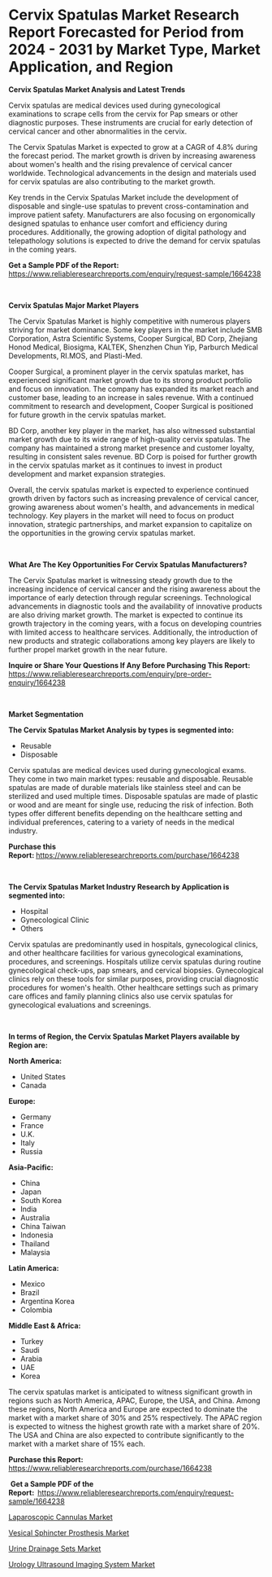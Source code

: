 <p><h1>Cervix Spatulas Market Research Report Forecasted for Period from 2024 -  2031 by Market Type, Market Application, and Region</h1></p><p><strong>Cervix Spatulas Market Analysis and Latest Trends</strong></p>
<p><p>Cervix spatulas are medical devices used during gynecological examinations to scrape cells from the cervix for Pap smears or other diagnostic purposes. These instruments are crucial for early detection of cervical cancer and other abnormalities in the cervix.</p><p>The Cervix Spatulas Market is expected to grow at a CAGR of 4.8% during the forecast period. The market growth is driven by increasing awareness about women's health and the rising prevalence of cervical cancer worldwide. Technological advancements in the design and materials used for cervix spatulas are also contributing to the market growth.</p><p>Key trends in the Cervix Spatulas Market include the development of disposable and single-use spatulas to prevent cross-contamination and improve patient safety. Manufacturers are also focusing on ergonomically designed spatulas to enhance user comfort and efficiency during procedures. Additionally, the growing adoption of digital pathology and telepathology solutions is expected to drive the demand for cervix spatulas in the coming years.</p></p>
<p><strong>Get a Sample PDF of the Report:&nbsp;</strong> <a href="https://www.reliableresearchreports.com/enquiry/request-sample/1664238">https://www.reliableresearchreports.com/enquiry/request-sample/1664238</a></p>
<p>&nbsp;</p>
<p><strong>Cervix Spatulas Major Market Players</strong></p>
<p><p>The Cervix Spatulas Market is highly competitive with numerous players striving for market dominance. Some key players in the market include SMB Corporation, Astra Scientific Systems, Cooper Surgical, BD Corp, Zhejiang Honod Medical, Biosigma, KALTEK, Shenzhen Chun Yip, Parburch Medical Developments, RI.MOS, and Plasti-Med.</p><p>Cooper Surgical, a prominent player in the cervix spatulas market, has experienced significant market growth due to its strong product portfolio and focus on innovation. The company has expanded its market reach and customer base, leading to an increase in sales revenue. With a continued commitment to research and development, Cooper Surgical is positioned for future growth in the cervix spatulas market.</p><p>BD Corp, another key player in the market, has also witnessed substantial market growth due to its wide range of high-quality cervix spatulas. The company has maintained a strong market presence and customer loyalty, resulting in consistent sales revenue. BD Corp is poised for further growth in the cervix spatulas market as it continues to invest in product development and market expansion strategies.</p><p>Overall, the cervix spatulas market is expected to experience continued growth driven by factors such as increasing prevalence of cervical cancer, growing awareness about women's health, and advancements in medical technology. Key players in the market will need to focus on product innovation, strategic partnerships, and market expansion to capitalize on the opportunities in the growing cervix spatulas market.</p></p>
<p>&nbsp;</p>
<p><strong>What Are The Key Opportunities For Cervix Spatulas Manufacturers?</strong></p>
<p><p>The Cervix Spatulas market is witnessing steady growth due to the increasing incidence of cervical cancer and the rising awareness about the importance of early detection through regular screenings. Technological advancements in diagnostic tools and the availability of innovative products are also driving market growth. The market is expected to continue its growth trajectory in the coming years, with a focus on developing countries with limited access to healthcare services. Additionally, the introduction of new products and strategic collaborations among key players are likely to further propel market growth in the near future.</p></p>
<p><strong>Inquire or Share Your Questions If Any Before Purchasing This Report:</strong> <a href="https://www.reliableresearchreports.com/enquiry/pre-order-enquiry/1664238">https://www.reliableresearchreports.com/enquiry/pre-order-enquiry/1664238</a></p>
<p>&nbsp;</p>
<p><strong>Market Segmentation</strong></p>
<p><strong>The Cervix Spatulas Market Analysis by types is segmented into:</strong></p>
<p><ul><li>Reusable</li><li>Disposable</li></ul></p>
<p><p>Cervix spatulas are medical devices used during gynecological exams. They come in two main market types: reusable and disposable. Reusable spatulas are made of durable materials like stainless steel and can be sterilized and used multiple times. Disposable spatulas are made of plastic or wood and are meant for single use, reducing the risk of infection. Both types offer different benefits depending on the healthcare setting and individual preferences, catering to a variety of needs in the medical industry.</p></p>
<p><strong>Purchase this Report:&nbsp;</strong><a href="https://www.reliableresearchreports.com/purchase/1664238">https://www.reliableresearchreports.com/purchase/1664238</a></p>
<p>&nbsp;</p>
<p><strong>The Cervix Spatulas Market Industry Research by Application is segmented into:</strong></p>
<p><ul><li>Hospital</li><li>Gynecological Clinic</li><li>Others</li></ul></p>
<p><p>Cervix spatulas are predominantly used in hospitals, gynecological clinics, and other healthcare facilities for various gynecological examinations, procedures, and screenings. Hospitals utilize cervix spatulas during routine gynecological check-ups, pap smears, and cervical biopsies. Gynecological clinics rely on these tools for similar purposes, providing crucial diagnostic procedures for women's health. Other healthcare settings such as primary care offices and family planning clinics also use cervix spatulas for gynecological evaluations and screenings.</p></p>
<p>&nbsp;</p>
<p><strong>In terms of Region, the Cervix Spatulas Market Players available by Region are:</strong></p>
<p>
    <p> <strong> North America: </strong>
        <ul>
            <li>United States</li>
            <li>Canada</li>
        </ul>
        </p> 
    <p> <strong> Europe: </strong>
        <ul>
            <li>Germany</li>
            <li>France</li>
            <li>U.K.</li>
            <li>Italy</li>
            <li>Russia</li>
        </ul>
        </p> 
    <p> <strong> Asia-Pacific: </strong>
        <ul>
            <li>China</li>
            <li>Japan</li>
            <li>South Korea</li>
            <li>India</li>
            <li>Australia</li>
            <li>China Taiwan</li>
            <li>Indonesia</li>
            <li>Thailand</li>
            <li>Malaysia</li>
        </ul>
        </p> 
    <p> <strong> Latin America: </strong>
        <ul>
            <li>Mexico</li>
            <li>Brazil</li>
            <li>Argentina Korea</li>
            <li>Colombia</li>
        </ul>
        </p> 
    <p> <strong> Middle East & Africa: </strong>
        <ul>
            <li>Turkey</li>
            <li>Saudi</li>
            <li>Arabia</li>
            <li>UAE</li>
            <li>Korea</li>
        </ul>
    </p>
    </p>
<p><p>The cervix spatulas market is anticipated to witness significant growth in regions such as North America, APAC, Europe, the USA, and China. Among these regions, North America and Europe are expected to dominate the market with a market share of 30% and 25% respectively. The APAC region is expected to witness the highest growth rate with a market share of 20%. The USA and China are also expected to contribute significantly to the market with a market share of 15% each.</p></p>
<p><strong>Purchase this Report: </strong><a href="https://www.reliableresearchreports.com/purchase/1664238">https://www.reliableresearchreports.com/purchase/1664238</a></p>
<p>&nbsp;<strong>Get a Sample PDF of the Report:&nbsp;&nbsp;</strong><a href="https://www.reliableresearchreports.com/enquiry/request-sample/1664238">https://www.reliableresearchreports.com/enquiry/request-sample/1664238</a></p>
<p><strong></strong></p>
<p><p><a href="https://github.com/dx0328/Market-Research-Report-List-1/blob/main/laparoscopic-cannulas-market.md">Laparoscopic Cannulas Market</a></p><p><a href="https://github.com/BryceTownsendr/Market-Research-Report-List-3/blob/main/vesical-sphincter-prosthesis-market.md">Vesical Sphincter Prosthesis Market</a></p><p><a href="https://github.com/mahnoor2003/Market-Research-Report-List-3/blob/main/urine-drainage-sets-market.md">Urine Drainage Sets Market</a></p><p><a href="https://github.com/Glendatilghmankmgz0rbhwpy/Market-Research-Report-List-1/blob/main/urology-ultrasound-imaging-system-market.md">Urology Ultrasound Imaging System Market</a></p></p>